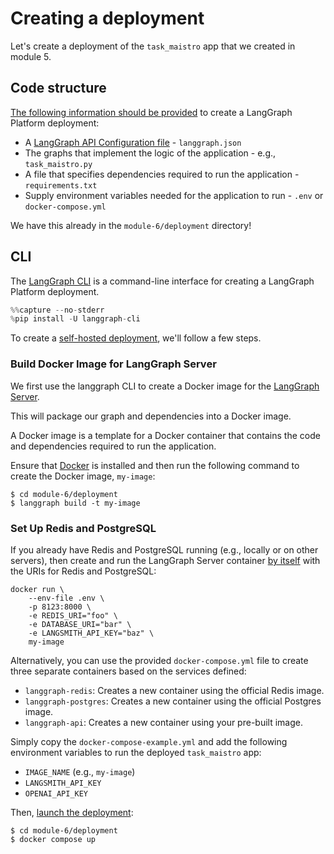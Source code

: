 # Creating a deployment

Let's create a deployment of the `task_maistro` app that we created in module 5.

## Code structure

[The following information should be provided](https://langchain-ai.github.io/langgraph/concepts/application_structure/) to create a LangGraph Platform deployment:

* A [LangGraph API Configuration file](https://langchain-ai.github.io/langgraph/concepts/application_structure/#configuration-file) - `langgraph.json`
* The graphs that implement the logic of the application - e.g., `task_maistro.py`
* A file that specifies dependencies required to run the application - `requirements.txt`
* Supply environment variables needed for the application to run - `.env` or `docker-compose.yml`

We have this already in the `module-6/deployment` directory! 

## CLI

The [LangGraph CLI](https://langchain-ai.github.io/langgraph/concepts/langgraph_cli/) is a command-line interface for creating a LangGraph Platform deployment.


```python
%%capture --no-stderr
%pip install -U langgraph-cli
```

To create a [self-hosted deployment](https://langchain-ai.github.io/langgraph/how-tos/deploy-self-hosted/#how-to-do-a-self-hosted-deployment-of-langgraph), we'll follow a few steps. 

### Build Docker Image for LangGraph Server

We first use the langgraph CLI to create a Docker image for the [LangGraph Server](https://docs.google.com/presentation/d/18MwIaNR2m4Oba6roK_2VQcBE_8Jq_SI7VHTXJdl7raU/edit#slide=id.g313fb160676_0_32).

This will package our graph and dependencies into a Docker image.

A Docker image is a template for a Docker container that contains the code and dependencies required to run the application.

Ensure that [Docker](https://docs.docker.com/engine/install/) is installed and then run the following command to create the Docker image, `my-image`:

```
$ cd module-6/deployment
$ langgraph build -t my-image
```

### Set Up Redis and PostgreSQL

If you already have Redis and PostgreSQL running (e.g., locally or on other servers), then create and run the LangGraph Server container [by itself](https://langchain-ai.github.io/langgraph/how-tos/deploy-self-hosted/#running-the-application-locally) with the URIs for Redis and PostgreSQL:

```
docker run \
    --env-file .env \
    -p 8123:8000 \
    -e REDIS_URI="foo" \
    -e DATABASE_URI="bar" \
    -e LANGSMITH_API_KEY="baz" \
    my-image
```

Alternatively, you can use the provided `docker-compose.yml` file to create three separate containers based on the services defined: 

* `langgraph-redis`: Creates a new container using the official Redis image.
* `langgraph-postgres`: Creates a new container using the official Postgres image.
* `langgraph-api`: Creates a new container using your pre-built image.

Simply copy the `docker-compose-example.yml` and add the following environment variables to run the deployed `task_maistro` app:

* `IMAGE_NAME` (e.g., `my-image`) 
* `LANGSMITH_API_KEY`
* `OPENAI_API_KEY`

Then, [launch the deployment](https://langchain-ai.github.io/langgraph/how-tos/deploy-self-hosted/#using-docker-compose):

```
$ cd module-6/deployment
$ docker compose up
```


